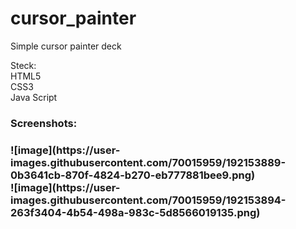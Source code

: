 # cursor_painter
Simple cursor painter deck

Steck: <br>
HTML5 <br>
CSS3 <br>
Java Script

<h3>Screenshots:<h3>
![image](https://user-images.githubusercontent.com/70015959/192153889-0b3641cb-870f-4824-b270-eb777881bee9.png) <br>
![image](https://user-images.githubusercontent.com/70015959/192153894-263f3404-4b54-498a-983c-5d8566019135.png)
